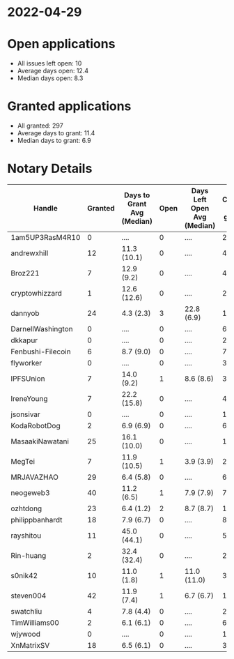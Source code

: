 2022-04-29
==========

# Open applications

- All issues left open: 10
- Average days open: 12.4
- Median days open: 8.3

# Granted applications

- All granted: 297
- Average days to grant: 11.4
- Median days to grant: 6.9

# Notary Details

| Handle            |   Granted | Days to Grant Avg (Median)   |   Open | Days Left Open Avg (Median)   |   Closed (no grant) |
|-------------------|-----------|------------------------------|--------|-------------------------------|---------------------|
| 1am5UP3RasM4R10   |         0 | ....                         |      0 | ....                          |                   2 |
| andrewxhill       |        12 | 11.3  (10.1)                 |      0 | ....                          |                  46 |
| Broz221           |         7 | 12.9  (9.2)                  |      0 | ....                          |                  41 |
| cryptowhizzard    |         1 | 12.6  (12.6)                 |      0 | ....                          |                  20 |
| dannyob           |        24 | 4.3  (2.3)                   |      3 | 22.8  (6.9)                   |                 116 |
| DarnellWashington |         0 | ....                         |      0 | ....                          |                   6 |
| dkkapur           |         0 | ....                         |      0 | ....                          |                   2 |
| Fenbushi-Filecoin |         6 | 8.7  (9.0)                   |      0 | ....                          |                  79 |
| flyworker         |         0 | ....                         |      0 | ....                          |                   3 |
| IPFSUnion         |         7 | 14.0  (9.2)                  |      1 | 8.6  (8.6)                    |                  30 |
| IreneYoung        |         7 | 22.2  (15.8)                 |      0 | ....                          |                  42 |
| jsonsivar         |         0 | ....                         |      0 | ....                          |                  13 |
| KodaRobotDog      |         2 | 6.9  (6.9)                   |      0 | ....                          |                   6 |
| MasaakiNawatani   |        25 | 16.1  (10.0)                 |      0 | ....                          |                 104 |
| MegTei            |         7 | 11.9  (10.5)                 |      1 | 3.9  (3.9)                    |                  23 |
| MRJAVAZHAO        |        29 | 6.4  (5.8)                   |      0 | ....                          |                  68 |
| neogeweb3         |        40 | 11.2  (6.5)                  |      1 | 7.9  (7.9)                    |                  76 |
| ozhtdong          |        23 | 6.4  (1.2)                   |      2 | 8.7  (8.7)                    |                 117 |
| philippbanhardt   |        18 | 7.9  (6.7)                   |      0 | ....                          |                  81 |
| rayshitou         |        11 | 45.0  (44.1)                 |      0 | ....                          |                  58 |
| Rin-huang         |         2 | 32.4  (32.4)                 |      0 | ....                          |                   2 |
| s0nik42           |        10 | 11.0  (1.8)                  |      1 | 11.0  (11.0)                  |                  37 |
| steven004         |        42 | 11.9  (7.4)                  |      1 | 6.7  (6.7)                    |                 152 |
| swatchliu         |         4 | 7.8  (4.4)                   |      0 | ....                          |                  26 |
| TimWilliams00     |         2 | 6.1  (6.1)                   |      0 | ....                          |                   6 |
| wjywood           |         0 | ....                         |      0 | ....                          |                  11 |
| XnMatrixSV        |        18 | 6.5  (6.1)                   |      0 | ....                          |                  33 |